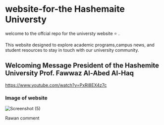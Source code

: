 # website-for-the Hashemaite Universty
welcome to the offcial repo for the universty website :star: . 

This website designed to explore academic programs,campus news, and student resources to stay in touch with our university community.

## Welcoming Message President of the Hashemite University Prof. Fawwaz Al-Abed Al-Haq
https://www.youtube.com/watch?v=PxRI8EX4z7c

### Image of website

![Screenshot (5)](https://github.com/user-attachments/assets/c33ca0b4-9cfb-4b94-ad1f-337a8a9ce97b)



Rawan comment